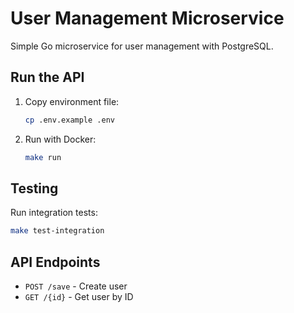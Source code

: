 # User Management Microservice

Simple Go microservice for user management with PostgreSQL.

## Run the API

1. Copy environment file:
   ```bash
   cp .env.example .env
   ```

2. Run with Docker:
   ```bash
   make run
   ```

## Testing

Run integration tests:
```bash
make test-integration
```

## API Endpoints

- `POST /save` - Create user
- `GET /{id}` - Get user by ID